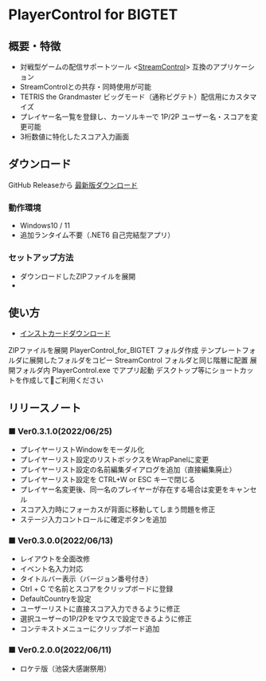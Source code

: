 # PlayerControl for BIGTET

## 概要・特徴

- 対戦型ゲームの配信サポートツール <[StreamControl](http://streamcontroljapan.blog.jp/)> 互換のアプリケーション
- StreamControlとの共存・同時使用が可能
- TETRIS the Grandmaster ビッグモード（通称ビグテト）配信用にカスタマイズ
- プレイヤー名一覧を登録し、カーソルキーで 1P/2P ユーザー名・スコアを変更可能
- 3桁数値に特化したスコア入力画面

## ダウンロード
GitHub Releaseから [最新版ダウンロード](/releases/)

### 動作環境
- Windows10 / 11
- 追加ランタイム不要（.NET6 自己完結型アプリ）

### セットアップ方法
- ダウンロードしたZIPファイルを展開
- 
## 使い方
- [インストカードダウンロード](/)

ZIPファイルを展開
PlayerControl_for_BIGTET フォルダ作成
テンプレートフォルダに展開したフォルダをコピー
StreamControl フォルダと同じ階層に配置
展開フォルダ内  PlayerControl.exe でアプリ起動
デスクトップ等にショートカットを作成してご利用ください


## リリースノート

### ■ Ver0.3.1.0(2022/06/25)
- プレイヤーリストWindowをモーダル化
- プレイヤーリスト設定のリストボックスをWrapPanelに変更
- プレイヤーリスト設定の名前編集ダイアログを追加（直接編集廃止）
- プレイヤーリスト設定を CTRL+W or ESC キーで閉じる
- プレイヤー名変更後、同一名のプレイヤーが存在する場合は変更をキャンセル
- スコア入力時にフォーカスが背面に移動してしまう問題を修正
- ステージ入力コントロールに確定ボタンを追加

### ■ Ver0.3.0.0(2022/06/13)
- レイアウトを全面改修
- イベント名入力対応
- タイトルバー表示（バージョン番号付き）
- Ctrl + C で名前とスコアをクリップボードに登録
- DefaultCountryを設定
- ユーザーリストに直接スコア入力できるように修正
- 選択ユーザーの1P/2Pをマウスで設定できるように修正
- コンテキストメニューにクリップボード追加

### ■ Ver0.2.0.0(2022/06/11)
- ロケテ版（池袋大感謝祭用）
